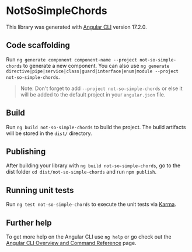 # NotSoSimpleChords

This library was generated with [Angular CLI](https://github.com/angular/angular-cli) version 17.2.0.

## Code scaffolding

Run `ng generate component component-name --project not-so-simple-chords` to generate a new component. You can also use `ng generate directive|pipe|service|class|guard|interface|enum|module --project not-so-simple-chords`.
> Note: Don't forget to add `--project not-so-simple-chords` or else it will be added to the default project in your `angular.json` file. 

## Build

Run `ng build not-so-simple-chords` to build the project. The build artifacts will be stored in the `dist/` directory.

## Publishing

After building your library with `ng build not-so-simple-chords`, go to the dist folder `cd dist/not-so-simple-chords` and run `npm publish`.

## Running unit tests

Run `ng test not-so-simple-chords` to execute the unit tests via [Karma](https://karma-runner.github.io).

## Further help

To get more help on the Angular CLI use `ng help` or go check out the [Angular CLI Overview and Command Reference](https://angular.io/cli) page.
